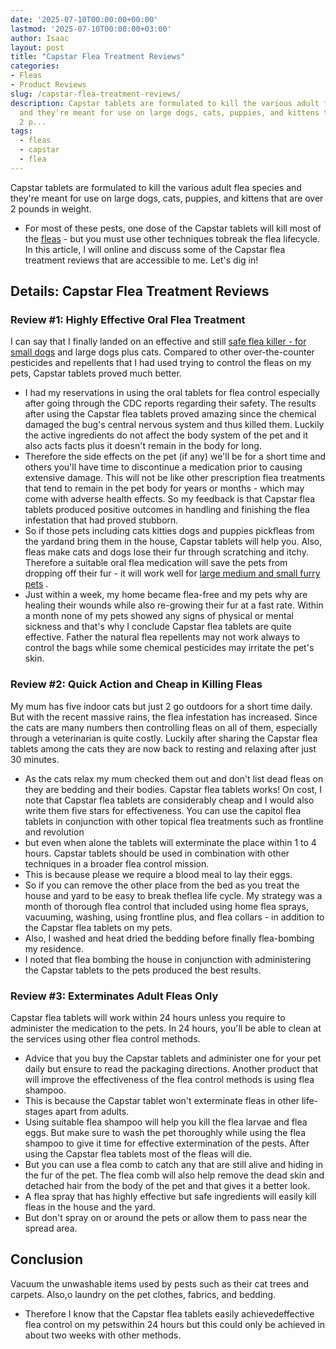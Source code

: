 ```yaml
---
date: '2025-07-10T00:00:00+00:00'
lastmod: '2025-07-10T00:00:00+03:00'
author: Isaac
layout: post
title: "Capstar Flea Treatment Reviews"
categories:
- Fleas
- Product Reviews
slug: /capstar-flea-treatment-reviews/
description: Capstar tablets are formulated to kill the various adult flea species
  and they're meant for use on large dogs, cats, puppies, and kittens that are over
  2 p...
tags: 
  - fleas
  - capstar
  - flea
---
```

Capstar tablets are formulated to kill the various adult flea species and they're meant for use on large dogs, cats, puppies, and kittens that are over 2 pounds in weight.
- For most of these pests, one dose of the Capstar tablets will kill most of the [fleas](/posts/capstar-flea-tablets-for-small-dogs/) - but you must use other techniques tobreak the flea lifecycle.
In this article, I will online and discuss some of the Capstar flea treatment reviews that are accessible to me.
Let's dig in!
## Details: Capstar Flea Treatment Reviews
### Review #1: Highly Effective Oral Flea Treatment
I can say that I finally landed on an effective and still
[safe flea killer - for small dogs](https://pestpolicy.com/capstar-flea-tablets-for-small-dogs)
and large dogs plus cats.
Compared to other over-the-counter pesticides and repellents that I had used trying to control the fleas on my pets, Capstar tablets proved much better.
- I had my reservations in using the oral tablets for flea control especially after going through the CDC reports regarding their safety.
The results after using the Capstar flea tablets proved amazing since the chemical damaged the bug's central nervous system and thus killed them.
Luckily the active ingredients do not affect the body system of the pet and it also acts facts plus it doesn't remain in the body for long.
- Therefore the side effects on the pet (if any) we'll be for a short time and others you'll have time to discontinue a medication prior to causing extensive damage.
This will not be like other prescription flea treatments that tend to remain in the pet body for years or months - which may come with adverse health effects.
So my feedback is that Capstar flea tablets produced positive outcomes in handling and finishing the flea infestation that had proved stubborn.
- So if those pets including cats kitties dogs and puppies pickfleas from the yardand bring them in the house, Capstar tablets will help you.
Also, fleas make cats and dogs lose their fur through scratching and itchy.
Therefore a suitable oral flea medication will save the pets from dropping off their fur - it will work well for
[large medium and small furry pets](https://pestpolicy.com/capstar-flea-tablets-for-large-dogs)
.
- Just within a week, my home became flea-free and my pets why are healing their wounds while also re-growing their fur at a fast rate.
Within a month none of my pets showed any signs of physical or mental sickness and that's why I conclude Capstar flea tablets are quite effective.
Father the natural flea repellents may not work always to control the bags while some chemical pesticides may irritate the pet's skin.
### Review #2: Quick Action and Cheap in Killing Fleas
My mum has five indoor cats but just 2 go outdoors for a short time daily. But with the recent massive rains, the flea infestation has increased.
Since the cats are many numbers then controlling fleas on all of them, especially through a veterinarian is quite costly.
Luckily after sharing the Capstar flea tablets among the cats they are now back to resting and relaxing after just 30 minutes.
- As the cats relax my mum checked them out and don't list dead fleas on they are bedding and their bodies.
Capstar flea tablets works!
On cost, I note that Capstar flea tablets are considerably cheap and I would also write them five stars for effectiveness.
You can use the capitol flea tablets in conjunction with other topical flea treatments such as frontline and
revolution
- but even when alone the tablets will exterminate the place within 1 to 4 hours.
Capstar tablets should be used in combination with other techniques in a broader flea control mission.
- This is because please we require a blood meal to lay their eggs.
- So if you can remove the other place from the bed as you treat the house and yard to be easy to break theflea life cycle.
My strategy was a month of thorough flea control that included using home flea sprays, vacuuming, washing, using frontline plus, and flea collars - in addition to the Capstar flea tablets on my pets.
- Also, I washed and heat dried the bedding before finally flea-bombing my residence.
- I noted that flea bombing the house in conjunction with administering the Capstar tablets to the pets produced the best results.
### Review #3: Exterminates Adult Fleas Only
Capstar flea tablets will work within 24 hours unless you require to administer the medication to the pets.
In 24 hours, you'll be able to clean at the services using other flea control methods.
- Advice that you buy the Capstar tablets and administer one for your pet daily but ensure to read the packaging directions.
Another product that will improve the effectiveness of the flea control methods is using flea shampoo.
- This is because the Capstar tablet won't exterminate fleas in other life-stages apart from adults.
- Using suitable flea shampoo will help you kill the flea larvae and flea eggs.
But make sure to wash the pet thoroughly while using the flea shampoo to give it time for effective extermination of the pests.
After using the Capstar flea tablets most of the fleas will die.
- But you can use a flea comb to catch any that are still alive and hiding in the fur of the pet.
The flea comb will also help remove the dead skin and detached hair from the body of the pet and that gives it a better look.
- A flea spray that has highly effective but safe ingredients will easily kill fleas in the house and the yard.
- But don't spray on or around the pets or allow them to pass near the spread area.
## Conclusion
Vacuum the unwashable items used by pests such as their cat trees and carpets. Also,o laundry on the pet clothes, fabrics, and bedding.
- Therefore I know that the Capstar flea tablets easily achievedeffective flea control on my petswithin 24 hours but this could only be achieved in about two weeks with other methods.

